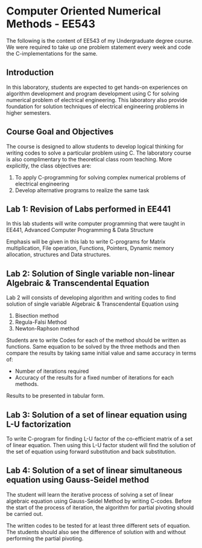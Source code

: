 # Computer Oriented Numerical Methods - EE543

The following is the content of EE543 of my Undergraduate degree course. We were required to take up one problem statement every week and code the C-implementations for the same. 

## Introduction

In this laboratory, students are expected to get hands-on experiences on algorithm development and program development using C for solving numerical problem of electrical engineering. This laboratory also provide foundation for solution techniques of electrical engineering problems in higher semesters. 

## Course Goal and Objectives

The course is designed to allow students to develop logical thinking for writing codes to solve a particular problem using C. The laboratory course is also complimentary to the theoretical class room teaching. More explicitly, the class objectives are:

1. To apply C-programming for solving complex numerical problems of electrical engineering
2. Develop alternative programs to realize the same task

## Lab 1: Revision of Labs performed in EE441 

In this lab students will write computer programming that were taught in EE441, Advanced Computer Programming & Data Structure 

Emphasis will be given in this lab to write C-programs for Matrix multiplication, File operation, Functions, Pointers, Dynamic memory allocation, structures and Data structures.

## Lab 2: 	Solution of Single variable non-linear Algebraic & Transcendental Equation

Lab 2 will consists of developing algorithm and writing codes to find solution of single variable Algebraic & Transcendental Equation using

1. 	Bisection method
2. 	Regula-Falsi Method
3. 	Newton-Raphson method

Students are to write Codes for each of the method should be written as functions.  Same equation to be solved by the three methods and then compare the results by taking same initial value and same accuracy in terms of:

* Number of iterations required 
* Accuracy of the results for a fixed number of iterations for each methods.  

Results to be presented in tabular form.

## Lab 3: Solution of a set of linear equation using L-U factorization

To write C-program for finding L-U factor of the co-efficient matrix of a set of linear equation.  Then using this L-U factor student will find the solution of the set of equation using forward substitution and back substitution.  

## Lab 4: Solution of a set of linear simultaneous equation using Gauss-Seidel method

The student will learn the iterative process of solving a set of linear algebraic equation using Gauss-Seidel Method by writing C-codes. Before the start of the process of iteration, the algorithm for partial pivoting should be carried out.

The written codes to be tested for at least three different sets of equation. The students should also see the difference of solution with and without performing the partial pivoting.


